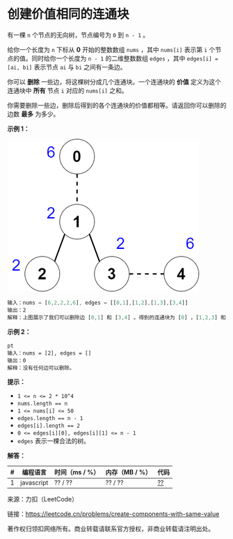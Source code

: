 # 创建价值相同的连通块

有一棵 `n` 个节点的无向树，节点编号为 `0` 到 `n - 1` 。

给你一个长度为 `n` 下标从 **0** 开始的整数数组 `nums` ，其中 `nums[i]` 表示第 `i` 个节点的值。同时给你一个长度为 `n - 1` 的二维整数数组 `edges` ，其中 `edges[i] = [ai, bi]` 表示节点 `ai` 与 `bi` 之间有一条边。

你可以 **删除** 一些边，将这棵树分成几个连通块。一个连通块的 **价值** 定义为这个连通块中 **所有** 节点 `i` 对应的 `nums[i]` 之和。

你需要删除一些边，删除后得到的各个连通块的价值都相等。请返回你可以删除的边数 **最多** 为多少。

**示例 1：**

![示例1](./eg1.png)

``` javascript
输入：nums = [6,2,2,2,6], edges = [[0,1],[1,2],[1,3],[3,4]] 
输出：2
解释：上图展示了我们可以删除边 [0,1] 和 [3,4] 。得到的连通块为 [0] ，[1,2,3] 和 [4] 。每个连通块的价值都为 6 。可以证明没有别的更好的删除方案存在了，所以答案为 2 。
```

**示例 2：**

``` javascri
pt
输入：nums = [2], edges = []
输出：0
解释：没有任何边可以删除。
```

**提示：**

- `1 <= n <= 2 * 10^4`
- `nums.length == n`
- `1 <= nums[i] <= 50`
- `edges.length == n - 1`
- `edges[i].length == 2`
- `0 <= edges[i][0], edges[i][1] <= n - 1`
- `edges` 表示一棵合法的树。

**解答：**

**#**|**编程语言**|**时间（ms / %）**|**内存（MB / %）**|**代码**
--|--|--|--|--
1|javascript|?? / ??|?? / ??|[??](./javascript/ac_v1.js)

来源：力扣（LeetCode）

链接：https://leetcode.cn/problems/create-components-with-same-value

著作权归领扣网络所有。商业转载请联系官方授权，非商业转载请注明出处。
